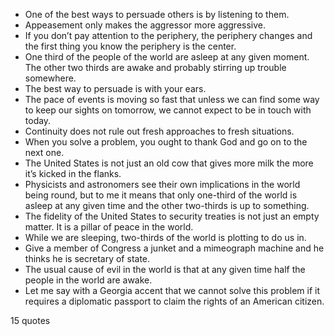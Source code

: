  - One of the best ways to persuade others is by listening to them.
 - Appeasement only makes the aggressor more aggressive.
 - If you don’t pay attention to the periphery, the periphery changes and the first thing you know the periphery is the center.
 - One third of the people of the world are asleep at any given moment. The other two thirds are awake and probably stirring up trouble somewhere.
 - The best way to persuade is with your ears.
 - The pace of events is moving so fast that unless we can find some way to keep our sights on tomorrow, we cannot expect to be in touch with today.
 - Continuity does not rule out fresh approaches to fresh situations.
 - When you solve a problem, you ought to thank God and go on to the next one.
 - The United States is not just an old cow that gives more milk the more it’s kicked in the flanks.
 - Physicists and astronomers see their own implications in the world being round, but to me it means that only one-third of the world is asleep at any given time and the other two-thirds is up to something.
 - The fidelity of the United States to security treaties is not just an empty matter. It is a pillar of peace in the world.
 - While we are sleeping, two-thirds of the world is plotting to do us in.
 - Give a member of Congress a junket and a mimeograph machine and he thinks he is secretary of state.
 - The usual cause of evil in the world is that at any given time half the people in the world are awake.
 - Let me say with a Georgia accent that we cannot solve this problem if it requires a diplomatic passport to claim the rights of an American citizen.

15 quotes